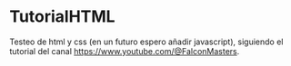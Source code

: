 # TutorialHTML
Testeo de html y css (en un futuro espero añadir javascript),
siguiendo el tutorial del canal https://www.youtube.com/@FalconMasters.
